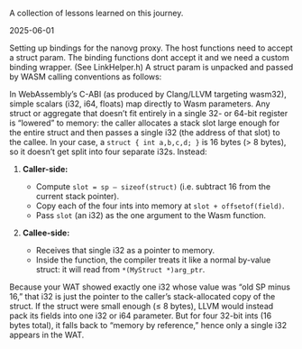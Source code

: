 A collection of lessons learned on this journey.


2025-06-01

Setting up bindings for the nanovg proxy. The host functions need to accept a struct param.
The binding functions dont accept it and we need a custom binding wrapper. (See LinkHelper.h)
A struct param is unpacked and passed by WASM calling conventions as follows:


In WebAssembly’s C-ABI (as produced by Clang/LLVM targeting wasm32), simple scalars (i32, i64, floats) map directly to Wasm parameters. Any struct or aggregate that doesn’t fit entirely in a single 32- or 64-bit register is “lowered” to memory: the caller allocates a stack slot large enough for the entire struct and then passes a single i32 (the address of that slot) to the callee. In your case, a `struct { int a,b,c,d; }` is 16 bytes (> 8 bytes), so it doesn’t get split into four separate i32s. Instead:

1. **Caller-side:**

   * Compute `slot = sp – sizeof(struct)` (i.e. subtract 16 from the current stack pointer).
   * Copy each of the four ints into memory at `slot + offsetof(field)`.
   * Pass `slot` (an i32) as the one argument to the Wasm function.

2. **Callee-side:**

   * Receives that single i32 as a pointer to memory.
   * Inside the function, the compiler treats it like a normal by-value struct: it will read from `*(MyStruct *)arg_ptr`.

Because your WAT showed exactly one i32 whose value was “old SP minus 16,” that i32 is just the pointer to the caller’s stack-allocated copy of the struct. If the struct were small enough (≤ 8 bytes), LLVM would instead pack its fields into one i32 or i64 parameter. But for four 32-bit ints (16 bytes total), it falls back to “memory by reference,” hence only a single i32 appears in the WAT.



